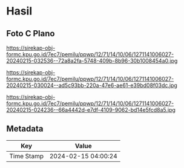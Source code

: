 # Hasil

## Foto C Plano

https://sirekap-obj-formc.kpu.go.id/7ec7/pemilu/ppwp/12/71/14/10/06/1271141006027-20240215-032536--72a8a2fa-5748-409b-8b96-30b1008454a0.jpg

https://sirekap-obj-formc.kpu.go.id/7ec7/pemilu/ppwp/12/71/14/10/06/1271141006027-20240215-030024--ad5c93bb-220a-47e6-ae61-e39bd08f03dc.jpg

https://sirekap-obj-formc.kpu.go.id/7ec7/pemilu/ppwp/12/71/14/10/06/1271141006027-20240215-024236--66a4442d-e7df-4109-9062-bd14e5fcd8a5.jpg


## Metadata

| Key        | Value               |
| ---------- | ------------------- |
| Time Stamp | 2024-02-15 04:00:24 |



